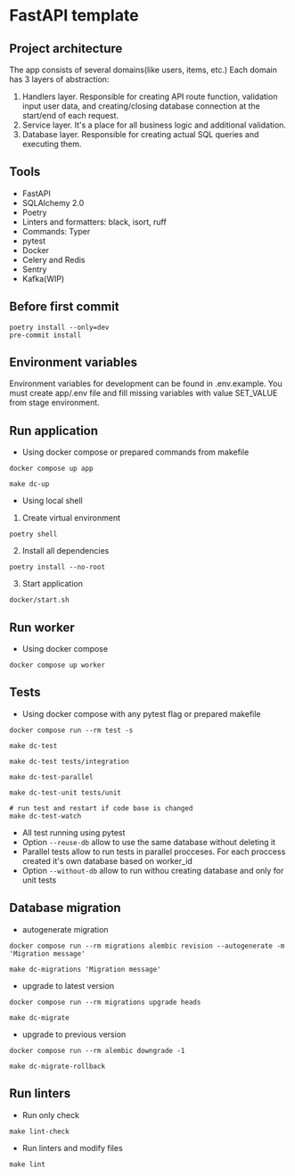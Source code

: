 # FastAPI template


## Project architecture
The app consists of several domains(like users, items, etc.)
Each domain has 3 layers of abstraction:

1. Handlers layer. Responsible for creating API route function, validation input user data, and creating/closing database connection at the start/end of each request. 
2. Service layer. It's a place for all business logic and additional validation. 
3. Database layer. Responsible for creating actual SQL queries and executing them.


## Tools

- FastAPI
- SQLAlchemy 2.0
- Poetry
- Linters and formatters: black, isort, ruff
- Commands: Typer 
- pytest
- Docker
- Celery and Redis
- Sentry
- Kafka(WIP)

## Before first commit
```shell
poetry install --only=dev
pre-commit install
```

## Environment variables
Environment variables for development can be found in .env.example. You must create app/.env file and fill missing
variables with value SET_VALUE from stage environment.


## Run application

- Using docker compose or prepared commands from makefile
```shell
docker compose up app
```
```shell
make dc-up
```
- Using local shell
    
1. Create virtual environment
```shell
poetry shell
```
2. Install all dependencies
```shell
poetry install --no-root
```
3. Start application
```shell
docker/start.sh
```

## Run worker
- Using docker compose
```shell
docker compose up worker
```
## Tests

- Using docker compose with any pytest flag or prepared makefile
```shell
docker compose run --rm test -s
```
```shell
make dc-test
```
```shell
make dc-test tests/integration
```
```shell
make dc-test-parallel
```
```shell
make dc-test-unit tests/unit
```
```shell
# run test and restart if code base is changed 
make dc-test-watch 
```
- All test running using pytest
- Option `--reuse-db` allow to use the same database without deleting it
- Parallel tests allow to run tests in parallel procceses. For each proccess created it's own database based on worker_id
- Option `--without-db` allow to run withou creating database and only for unit tests

## Database migration

- autogenerate migration

```shell
docker compose run --rm migrations alembic revision --autogenerate -m 'Migration message'
```
```shell
make dc-migrations 'Migration message'
```

- upgrade to latest version

```shell
docker compose run --rm migrations upgrade heads
```
```shell
make dc-migrate
```

- upgrade to previous version

```shell
docker compose run --rm alembic downgrade -1
```
```shell
make dc-migrate-rollback
```


## Run linters
- Run only check

```shell
make lint-check
```
    
- Run linters and modify files

```shell
make lint
```
